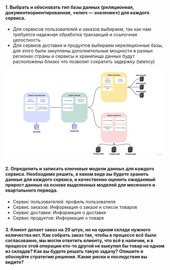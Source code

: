 #### 1. Выбрать и обосновать тип базы данных (реляционная, документоориентированная, «ключ — значение») для каждого сервиса. 

- Для сервисов пользователей и заказов выбираем, так как нам требуется надежная обработка транзакций и ссылочная целостность
- Для сервиов доставки и продуктов выбираем нереляционные базы, для этого были закуплены дополнительные мощности в разных регионах страны и сервисы и хранилища данных будут расположены близко что позволит сократить задержку (latency)

![alt tag](https://github.com/reddeveI/sb-architecture/blob/main/images/Data-storage-latest.jpg)

#### 2. Определить и записать ключевые модели данных для каждого сервиса. Необходимо решить, в каком виде вы будете хранить данные для каждого сервиса, и качественно оценить ожидаемый прирост данных на основе выделенных моделей для месячного и квартального периода.

- Сервис пользователей: профиль пользователя
- Сервис заказов: Информация о заказе и список товаров
- Сервис доставки: Информация о доставке
- Сервис продуктов: Информация о товаре

#### 3. Клиент делает заказ на 20 штук, но на одном складе нужного количества нет. Как собрать заказ так, чтобы в процессе всё было согласованно, мы могли ответить клиенту, что всё в наличии, и в процессе этой операции кто-то другой не выкупил бы товар на одном из складов? Как вы будете решать такую задачу? Опишите и обоснуйте стратегию решения. Какие риски и последствия вы видите? 

